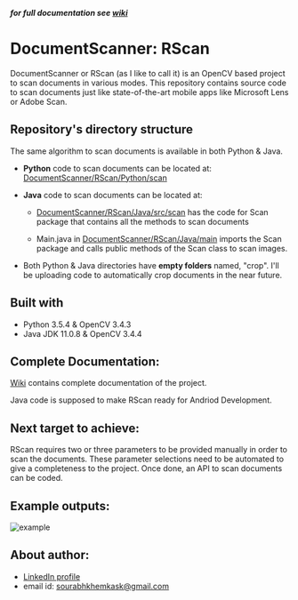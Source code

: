 ***for full documentation see [wiki](https://github.com/sourabhkhemka/DocumentScanner/wiki)***
# DocumentScanner: RScan
DocumentScanner or RScan (as I like to call it) is an OpenCV based project to scan documents in various modes. This repository contains source code to scan documents just like state-of-the-art mobile apps like Microsoft Lens or Adobe Scan.

## Repository's directory structure
The same algorithm to scan documents is available in both Python & Java.
* **Python** code to scan documents can be located at: [DocumentScanner/RScan/Python/scan](https://github.com/sourabhkhemka/DocumentScanner/tree/main/RScan/Python/scan)

* **Java** code to scan documents can be located at: 
    * [DocumentScanner/RScan/Java/src/scan](https://github.com/sourabhkhemka/DocumentScanner/tree/main/RScan/Java/src/scan) has the code for Scan package that contains all the   methods to scan documents

    * Main.java in [DocumentScanner/RScan/Java/main](https://github.com/sourabhkhemka/DocumentScanner/tree/main/RScan/Java/main) imports the Scan package and calls public methods of the Scan class to scan images.
    
* Both Python & Java directories have **empty folders** named, "crop". I'll be uploading code to automatically crop documents in the near future.

## Built with
* Python 3.5.4 & OpenCV 3.4.3
* Java JDK 11.0.8 & OpenCV 3.4.4
    
## Complete Documentation:

[Wiki](https://github.com/sourabhkhemka/DocumentScanner/wiki) contains complete documentation of the project. 

Java code is supposed to make RScan ready for Andriod Development.

## Next target to achieve:
RScan requires two or three parameters to be provided manually in order to scan the documents. These parameter selections need to be automated to give a completeness to the project. Once done, an API to scan documents can be coded.

## Example outputs:
![example](https://github.com/sourabhkhemka/DocumentScanner/blob/main/wiki_images/rsca_label.jpeg)

## About author:
* [LinkedIn profile](https://www.linkedin.com/in/sourabh-khemka-b6894513a/)
* email id: sourabhkhemkask@gmail.com
